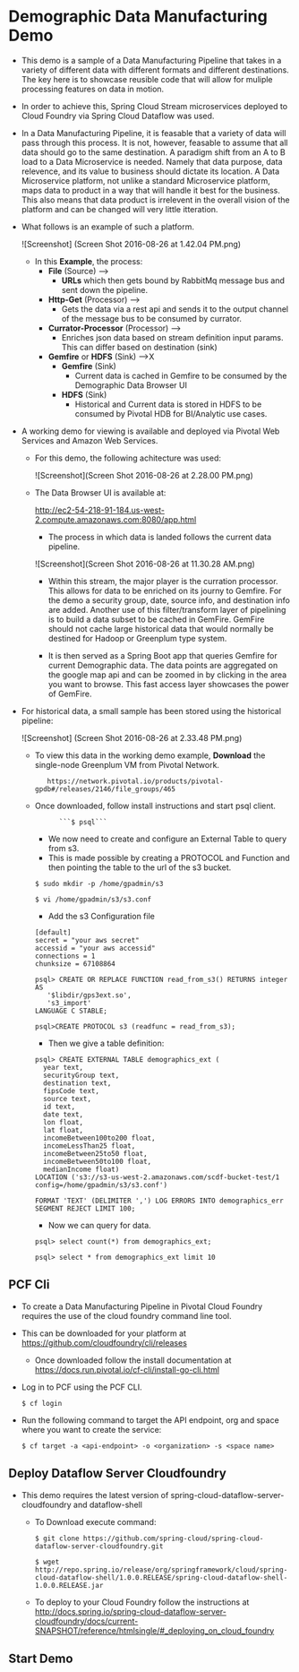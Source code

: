 # Demographic Data Manufacturing Demo
  * This demo is a sample of a Data Manufacturing Pipeline that takes in a variety of different data with different formats and different destinations. The key here is to showcase reusible code that will allow for muliple processing features on data in motion. 
  * In order to achieve this, Spring Cloud Stream microservices deployed to Cloud Foundry via Spring Cloud Dataflow was used. 
  * In a Data Manufacturing Pipeline, it is feasable that a variety of data will pass through this process. It is not, however, feasable to assume that all data should go to the same destination. A paradigm shift from an A to B load to a Data Microservice is needed. Namely that data purpose, data relevence, and its value to business should dictate its location. A Data Microservice platform, not unlike a standard Microservice platform, maps data to product in a way that will handle it best for the business. This also means that data product is irrelevent in the overall vision of the platform and can be changed will very little itteration. 
  * What follows is an example of such a platform.
  
       ![Screenshot] (Screen Shot 2016-08-26 at 1.42.04 PM.png)

    * In this **Example**, the process:
       * **File** (Source) --> 
         * **URLs** which then gets bound by RabbitMq message bus and sent down the pipeline.
       * **Http-Get** (Processor) -->
         * Gets the data via a rest api and sends it to the output channel of the message bus to be consumed by currator.
       * **Currator-Processor** (Processor) -->
         * Enriches json data based on stream definition input params. This can differ based on destination (sink)
       * **Gemfire** or **HDFS** (Sink) -->X
         * **Gemfire** (Sink)
           * Current data is cached in Gemfire to be consumed by the Demographic Data Browser UI
         * **HDFS** (Sink)
           * Historical and Current data is stored in HDFS to be consumed by Pivotal HDB for BI/Analytic use cases. 
       
    
  * A working demo for viewing is available and deployed via Pivotal Web Services and Amazon Web Services. 
    * For this demo, the following achitecture was used: 
    
      ![Screenshot](Screen Shot 2016-08-26 at 2.28.00 PM.png)

    * The Data Browser UI is available at:
       
       http://ec2-54-218-91-184.us-west-2.compute.amazonaws.com:8080/app.html
      
      * The process in which data is landed follows the current data pipeline.
      
      ![Screenshot](Screen Shot 2016-08-26 at 11.30.28 AM.png)
      
      * Within this stream, the major player is the curration processor. This allows for data to be enriched on its journy to Gemfire. For the demo a security group, date, source info, and destination info are added. Another use of this filter/transform layer of pipelining is to build a data subset to be cached in GemFire. GemFire should not cache large historical data that would normally be destined for Hadoop or Greenplum type system.
      
      * It is then served as a Spring Boot app that queries Gemfire for current Demographic data. The data points are aggregated on the google map api and can be zoomed in by clicking in the area you want to browse. This fast access layer showcases the power of GemFire.
  * For historical data, a small sample has been stored using the historical pipeline: 
  
      ![Screenshot] (Screen Shot 2016-08-26 at 2.33.48 PM.png)
  
      * To view this data in the working demo example, **Download** the single-node Greenplum VM from Pivotal Network. 
 
               https://network.pivotal.io/products/pivotal-gpdb#/releases/2146/file_groups/465 
       * Once downloaded, follow install instructions and start psql client. 
      
                   ```$ psql```

         * We now need to create and configure an External Table to query from s3. 
          * This is made possible by creating a PROTOCOL and Function and then pointing the table to the url of the s3 bucket.
          
          ```
          $ sudo mkdir -p /home/gpadmin/s3
          
          $ vi /home/gpadmin/s3/s3.conf
          ```
          * Add the s3 Configuration file
          ```
          [default]
          secret = "your aws secret"
          accessid = "your aws accessid"
          connections = 1
          chunksize = 67108864
          ```
          
          ```
          psql> CREATE OR REPLACE FUNCTION read_from_s3() RETURNS integer AS 
             '$libdir/gps3ext.so', 
             's3_import'
          LANGUAGE C STABLE;
          
          psql>CREATE PROTOCOL s3 (readfunc = read_from_s3);
          ```
          
          * Then we give a table definition:
          
          ```
          psql> CREATE EXTERNAL TABLE demographics_ext (
            year text,
            securityGroup text,
            destination text,
            fipsCode text,
            source text,  
            id text,
            date text,
            lon float,
            lat float, 
            incomeBetween100to200 float, 
            incomeLessThan25 float,
            incomeBetween25to50 float,
            incomeBetween50to100 float,
            medianIncome float) 
          LOCATION ('s3://s3-us-west-2.amazonaws.com/scdf-bucket-test/1 config=/home/gpadmin/s3/s3.conf') 
          
          FORMAT 'TEXT' (DELIMITER ',') LOG ERRORS INTO demographics_err SEGMENT REJECT LIMIT 100;
          ```
          
          * Now we can query for data. 
          
          ```psql> select count(*) from demographics_ext; ```
          
          ```psql> select * from demographics_ext limit 10```
          
          

  
## PCF Cli
 * To create a Data Manufacturing Pipeline in Pivotal Cloud Foundry requires the use of the cloud foundry command line tool.
  * This can be downloaded for your platform at https://github.com/cloudfoundry/cli/releases
    * Once downloaded follow the install documentation at https://docs.run.pivotal.io/cf-cli/install-go-cli.html
  * Log in to PCF using the PCF CLI.
 
    ```$ cf login```
  * Run the following command to target the API endpoint, org and space where you want to create the service:
 
    ```$ cf target -a <api-endpoint> -o <organization> -s <space name>```
    
## Deploy Dataflow Server Cloudfoundry
  * This demo requires the latest version of spring-cloud-dataflow-server-cloudfoundry and dataflow-shell
    * To Download execute command:
    
       ```$ git clone https://github.com/spring-cloud/spring-cloud-dataflow-server-cloudfoundry.git```
       
       ```$ wget http://repo.spring.io/release/org/springframework/cloud/spring-cloud-dataflow-shell/1.0.0.RELEASE/spring-cloud-dataflow-shell-1.0.0.RELEASE.jar```
    
    * To deploy to your Cloud Foundry follow the instructions at http://docs.spring.io/spring-cloud-dataflow-server-cloudfoundry/docs/current-SNAPSHOT/reference/htmlsingle/#_deploying_on_cloud_foundry
## Start Demo
